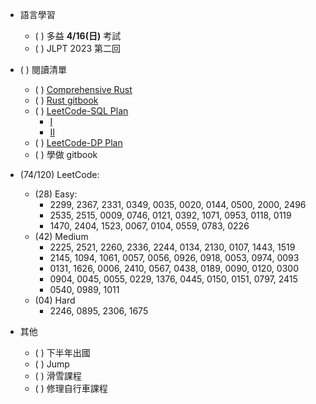 
- 語言學習
    - ( ) 多益 __4/16(日)__ 考試
    - ( ) JLPT 2023 第二回

- ( ) 閱讀清單
    - ( ) [Comprehensive Rust](https://google.github.io/comprehensive-rust/)
    - ( ) [Rust gitbook](https://doc.rust-lang.org/book/ch01-01-installation.html)
    - ( ) [LeetCode-SQL Plan](https://leetcode.com/study-plan/sql/)
      - [I](../Software/SQL/Leetcode_SQL_I.md)
      - [II]()
    - ( ) [LeetCode-DP Plan](https://leetcode.com/study-plan/dynamic-programming/)
    - ( ) 學做 gitbook

- (74/120) LeetCode: 
    - (28) Easy:  
        - 2299, 2367, 2331, 0349, 0035, 0020, 0144, 0500, 2000, 2496
        - 2535, 2515, 0009, 0746, 0121, 0392, 1071, 0953, 0118, 0119
        - 1470, 2404, 1523, 0067, 0104, 0559, 0783, 0226
    - (42) Medium
        - 2225, 2521, 2260, 2336, 2244, 0134, 2130, 0107, 1443, 1519
        - 2145, 1094, 1061, 0057, 0056, 0926, 0918, 0053, 0974, 0093
        - 0131, 1626, 0006, 2410, 0567, 0438, 0189, 0090, 0120, 0300
        - 0904, 0045, 0055, 0229, 1376, 0445, 0150, 0151, 0797, 2415
        - 0540, 0989, 1011
    - (04) Hard
        - 2246, 0895, 2306, 1675

- 其他
    - ( ) 下半年出國
    - ( ) Jump
    - ( ) 滑雪課程
    - ( ) 修理自行車課程
